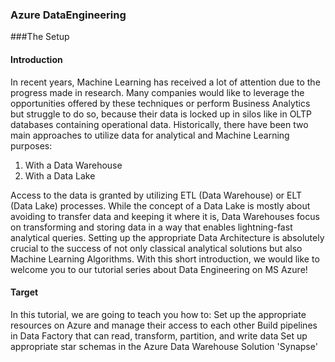 ### Azure DataEngineering

###The Setup 

#### Introduction
In recent years, Machine Learning has received a lot of attention due to the progress
made in research. Many companies would like to leverage the opportunities offered by
these techniques or perform Business Analytics but struggle to do so, because their data
is locked up in silos like in OLTP databases containing operational data. Historically, there
have been two main approaches to utilize data for analytical and Machine Learning
purposes:
1. With a Data Warehouse
2. With a Data Lake

Access to the data is granted by utilizing ETL (Data Warehouse) or ELT (Data Lake)
processes. While the concept of a Data Lake is mostly about avoiding to transfer data
and keeping it where it is, Data Warehouses focus on transforming and storing data in a
way that enables lightning-fast analytical queries. Setting up the appropriate Data
Architecture is absolutely crucial to the success of not only classical analytical solutions
but also Machine Learning Algorithms. With this short introduction, we would like to
welcome you to our tutorial series about Data Engineering on MS Azure!

#### Target
In this tutorial, we are going to teach you how to:
Set up the appropriate resources on Azure and manage their access to each other
Build pipelines in Data Factory that can read, transform, partition, and write data
Set up appropriate star schemas in the Azure Data Warehouse Solution 'Synapse'

